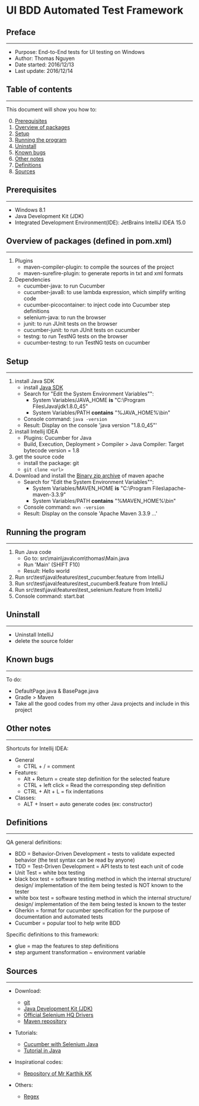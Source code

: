 # UI BDD Automated Test Framework

## Preface
---

* Purpose: End-to-End tests for UI testing on Windows
* Author: Thomas Nguyen
* Date started: 2016/12/13
* Last update: 2016/12/14

## Table of contents
---

This document will show you how to:

0. [Prerequisites](#Prerequisites)
1. [Overview of packages](#Overview-of-packages)
2. [Setup](#Setup)
3. [Running the program](#Running-the-program)
4. [Uninstall](#Uninstall)
5. [Known bugs](#Known-bugs)
6. [Other notes](#Other-notes)
7. [Definitions](#Definitions)
8. [Sources](#Sources)

## Prerequisites
---

* Windows 8.1
* Java Development Kit (JDK)
* Integrated Development Environment(IDE): JetBrains IntelliJ IDEA 15.0

## Overview of packages (defined in pom.xml)
---

1. Plugins
    * maven-compiler-plugin: to compile the sources of the project
    * maven-surefire-plugin: to generate reports in txt and xml formats
2. Dependencies
    * cucumber-java: to run Cucumber
    * cucumber-java8: to use lambda expression, which simplify writing code  
    * cucumber-picocontainer: to inject code into Cucumber step definitions
    * selenium-java: to run the browser
    * junit: to run JUnit tests on the browser
    * cucumber-junit: to run JUnit tests on cucumber
    * testng: to run TestNG tests on the browser
    * cucumber-testng: to run TestNG tests on cucumber

## Setup
---

1. install Java SDK
    * install [Java SDK](http://www.oracle.com/technetwork/java/javase/downloads/index.html) 
    * Search for "Edit the System Environment Variables"":
        * System Variables/JAVA_HOME **is** "C:\Program Files\Java\jdk1.8.0_45"
        * System Variables/PATH **contains** "%JAVA_HOME%\bin"
    * Console command: `java -version`
    * Result: Display on the console 'java version "1.8.0_45"'
2. install Intellij IDEA
    * Plugins: Cucumber for Java
    * Build, Execution, Deployment > Compiler > Java Compiler: Target bytecode version = 1.8
3. get the source code
    * install the package: git
    * `git clone <url>`
4. Download and install the [Binary zip archive](https://maven.apache.org/download.cgi) of maven apache
    * Search for "Edit the System Environment Variables"":
        * System Variables/MAVEN_HOME **is** "C:\Program Files\apache-maven-3.3.9"
        * System Variables/PATH **contains** "%MAVEN_HOME%\bin"
    * Console command: `mvn -version`
    * Result: Display on the console 'Apache Maven 3.3.9 ...'

## Running the program
---

1. Run Java code
    * Go to: src\main\java\com\thomas\Main.java
    * Run 'Main' (SHIFT F10)
    * Result: Hello world
2. Run src\test\java\features\test_cucumber.feature from IntelliJ
3. Run src\test\java\features\test_cucumber8.feature from IntelliJ
4. Run src\test\java\features\test_selenium.feature from IntelliJ
5. Console command: start.bat

## Uninstall
---

* Uninstall IntelliJ
* delete the source folder

## Known bugs
---

To do:
* DefaultPage.java & BasePage.java
* Gradle > Maven
* Take all the good codes from my other Java projects and include in this project 

## Other notes
---

Shortcuts for Intellij IDEA:
* General
    * CTRL + / = comment
* Features:
    * Alt + Return = create step definition for the selected feature
    * CTRL + left click = Read the corresponding step definition
    * CTRL + Alt + L = fix indentations
* Classes:
    * ALT + Insert = auto generate codes (ex: constructor)

## Definitions
---

QA general definitions:
* BDD = Behavior-Driven Development = tests to validate expected behavior (the test syntax can be read by anyone)
* TDD = Test-Driven Development = API tests to test each unit of code
* Unit Test = white box testing
* black box test = software testing method in which the internal structure/ design/ implementation of the item being tested is NOT known to the tester
* white box test = software testing method in which the internal structure/ design/ implementation of the item being tested is known to the tester
* Gherkin = format for cucumber specification for the purpose of documentation and automated tests
* Cucumber = popular tool to help write BDD

Specific definitions to this framework:
* glue = map the features to step definitions
* step argument transformation ~ environment variable

## Sources
---

* Download:

    * [git](https://git-scm.com/)
    * [Java Development Kit (JDK)](http://www.oracle.com/technetwork/java/javase/downloads/index.html)
    * [Official Selenium HQ Drivers](http://www.seleniumhq.org/download/)
    * [Maven repository](https://mvnrepository.com/)

* Tutorials:

    * [Cucumber with Selenium Java](https://www.udemy.com/cucumber-with-selenium/learn/v4/overview)
    * [Tutorial in Java](https://www.tutorialspoint.com/java/java_regular_expressions.htm)

* Inspirational codes:

    * [Repository of Mr Karthik KK](https://github.com/executeautomation?tab=repositories)

* Others:

    * [Regex](https://regex101.com/)
